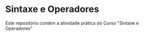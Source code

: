 # Sintaxe e Operadores

Este repositório contém a atividade prática do Curso "Sintaxe e Operadores"
